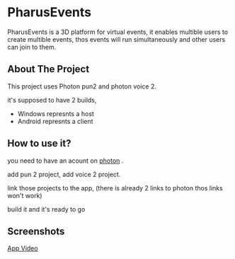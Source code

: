 
# PharusEvents

PharusEvents is a 3D platform for virtual events, 
it enables multible users to create multible events,
thos events will run simultaneously and other users can join to them.




## About The Project

This project uses Photon pun2 and photon voice 2.

it's supposed to have 2 builds,
  - Windows represnts a host
  - Android represnts a client


## How to use it?

you need to have an acount on [photon](https://www.photonengine.com/) .

add pun 2 project,
add voice 2 project.

link those projects to the app,
(there is already 2 links to photon thos links won't work)

build it and it's ready to go





## Screenshots



[App Video](https://youtu.be/VrNWwMknm0c?t=184)






